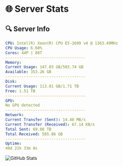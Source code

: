 # 🌐 Server Stats
## 🔍 Server Info
```yaml
CPU: Intel(R) Xeon(R) CPU E5-2699 v4 @ 1363.49MHz
CPU Usage: 6.60%
Cores: 44P | 88T
-----------------------------------
Memory:
Current Usage: 147.03 GB/503.74 GB
Available: 353.26 GB
-----------------------------------
Disk:
Current Usage: 113.81 GB/1.71 TB
Free: 1.51 TB
-----------------------------------
GPU:
No GPU detected
-----------------------------------
Network:
Current Transfer (Sent): 14.48 MB/s
Current Transfer (Received): 67.14 KB/s
Total Sent: 69.08 TB
Total Received: 585.86 GB
-----------------------------------
Uptime:
40d 21h 33m 8s
```
![GitHub Stats](https://img.shields.io/badge/Updated-2025-04-17_18:55:57-blue)